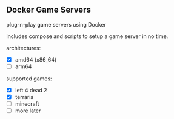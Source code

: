 ## Docker Game Servers

plug-n-play game servers using Docker

includes compose and scripts to setup a game server in no time.

architectures:
- [x] amd64 (x86_64)
- [ ] arm64

supported games:
- [x] left 4 dead 2
- [x] terraria
- [ ] minecraft
- [ ] more later
